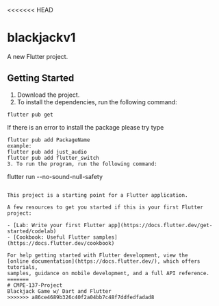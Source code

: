 <<<<<<< HEAD
# blackjackv1

A new Flutter project.

## Getting Started
1. Download the project.
2. To install the dependencies, run the following command:
```
flutter pub get
```
If there is an error to install the package please try type

```
flutter pub add PackageName
example:
flutter pub add just_audio
flutter pub add flutter_switch
3. To run the program, run the following command:
```
flutter run --no-sound-null-safety
```

This project is a starting point for a Flutter application.

A few resources to get you started if this is your first Flutter project:

- [Lab: Write your first Flutter app](https://docs.flutter.dev/get-started/codelab)
- [Cookbook: Useful Flutter samples](https://docs.flutter.dev/cookbook)

For help getting started with Flutter development, view the
[online documentation](https://docs.flutter.dev/), which offers tutorials,
samples, guidance on mobile development, and a full API reference.
=======
# CMPE-137-Project
Blackjack Game w/ Dart and Flutter
>>>>>>> a86ce4689b326c40f2a04bb7c48f7ddfedfadad8
